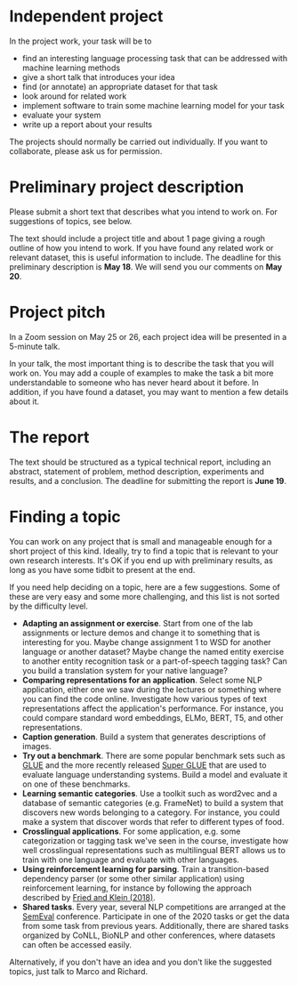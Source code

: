 # Independent project

In the project work, your task will be to

* find an interesting language processing task that can be addressed with machine learning methods
* give a short talk that introduces your idea
* find (or annotate) an appropriate dataset for that task
* look around for related work
* implement software to train some machine learning model for your task
* evaluate your system
* write up a report about your results

The projects should normally be carried out individually. If you want to collaborate, please ask us for permission.

# Preliminary project description

Please submit a short text that describes what you intend to work on. For suggestions of topics, see below.

The text should include a project title and about 1 page giving a rough outline of how you intend to work. If you have found any related work or relevant dataset, this is useful information to include. The deadline for this preliminary description is **May 18**. We will send you our comments on **May 20**.

# Project pitch

In a Zoom session on May 25 or 26, each project idea will be presented in a 5-minute talk.

In your talk, the most important thing is to describe the task that you will work on. You may add a couple of examples to make the task a bit more understandable to someone who has never heard about it before. In addition, if you have found a dataset, you may want to mention a few details about it.

# The report

The text should be structured as a typical technical report, including an abstract, statement of problem, method description, experiments and results, and a conclusion. The deadline for submitting the report is **June 19**.

# Finding a topic

You can work on any project that is small and manageable enough for a short project of this kind. Ideally, try to find a topic that is relevant to your own research interests. It's OK if you end up with preliminary results, as long as you have some tidbit to present at the end.

If you need help deciding on a topic, here are a few suggestions. Some of these are very easy and some more challenging, and this list is not sorted by the difficulty level.

* **Adapting an assignment or exercise**. Start from one of the lab assignments or lecture demos and change it to something that is interesting for you. Maybe change assignment 1 to WSD for another language or another dataset? Maybe change the named entity exercise to another entity recognition task or a part-of-speech tagging task? Can you build a translation system for your native language?
* **Comparing representations for an application**. Select some NLP application, either one we saw during the lectures or something where you can find the code online. Investigate how various types of text representations affect the application's performance. For instance, you could compare standard word embeddings, ELMo, BERT, T5, and other representations.
* **Caption generation**. Build a system that generates descriptions of images.
* **Try out a benchmark**. There are some popular benchmark sets such as [GLUE](https://gluebenchmark.com/) and the more recently released [Super GLUE](https://super.gluebenchmark.com/) that are used to evaluate language understanding systems. Build a model and evaluate it on one of these benchmarks.
* **Learning semantic categories**. Use a toolkit such as word2vec and a database of semantic categories (e.g. FrameNet) to build a system that discovers new words belonging to a category. For instance, you could make a system that discover words that refer to different types of food.
* **Crosslingual applications**. For some application, e.g. some categorization or tagging task we've seen in the course, investigate how well crosslingual representations such as multilingual BERT allows us to train with one language and evaluate with other languages.
* **Using reinforcement learning for parsing**. Train a transition-based dependency parser (or some other similar application) using reinforcement learning, for instance by following the approach described by [Fried and Klein (2018)](https://www.aclweb.org/anthology/P18-2075.pdf).
* **Shared tasks**. Every year, several NLP competitions are arranged at the [SemEval](http://alt.qcri.org/semeval2020/index.php?id=tasks) conference. Participate in one of the 2020 tasks or get the data from some task from previous years. Additionally, there are shared tasks organized by CoNLL, BioNLP and other conferences, where datasets can often be accessed easily. 

Alternatively, if you don't have an idea and you don't like the suggested topics, just talk to Marco and Richard. 

